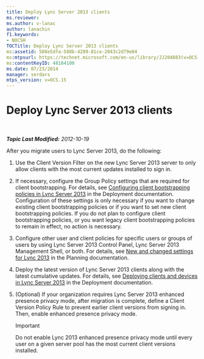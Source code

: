 ```yaml
---
title: Deploy Lync Server 2013 clients
ms.reviewer: 
ms.author: v-lanac
author: lanachin
f1.keywords:
- NOCSH
TOCTitle: Deploy Lync Server 2013 clients
ms:assetid: 508e5dfa-588b-4289-81ce-2043c2d79e04
ms:mtpsurl: https://technet.microsoft.com/en-us/library/JJ204883(v=OCS.15)
ms:contentKeyID: 48184100
ms.date: 07/23/2014
manager: serdars
mtps_version: v=OCS.15
---
```


# Deploy Lync Server 2013 clients

<div data-xmlns="http://www.w3.org/1999/xhtml">

<div class="topic" data-xmlns="http://www.w3.org/1999/xhtml" data-msxsl="urn:schemas-microsoft-com:xslt" data-cs="https://msdn.microsoft.com/">

<div data-asp="https://msdn2.microsoft.com/asp">



</div>

<div id="mainSection">

<div id="mainBody">

<span> </span>

_**Topic Last Modified:** 2012-10-19_

After you migrate users to Lync Server 2013, do the following:

1.  Use the Client Version Filter on the new Lync Server 2013 server to only allow clients with the most current updates installed to sign in.

2.  If necessary, configure the Group Policy settings that are required for client bootstrapping. For details, see [Configuring client bootstrapping policies in Lync Server 2013](lync-server-2013-configuring-client-bootstrapping-policies.md) in the Deployment documentation. Configuration of these settings is only necessary if you want to change existing client bootstrapping policies or if you want to set new client bootstrapping policies. If you do not plan to configure client bootstrapping policies, or you want legacy client bootstrapping policies to remain in effect, no action is necessary.

3.  Configure other user and client policies for specific users or groups of users by using Lync Server 2013 Control Panel, Lync Server 2013 Management Shell, or both. For details, see [New and changed settings for Lync 2013](lync-server-2013-new-and-changed-settings-for-lync-2013.md) in the Planning documentation.

4.  Deploy the latest version of Lync Server 2013 clients along with the latest cumulative updates. For details, see [Deploying clients and devices in Lync Server 2013](lync-server-2013-deploying-clients-and-devices.md) in the Deployment documentation.

5.  (Optional) If your organization requires Lync Server 2013 enhanced presence privacy mode, after migration is complete, define a Client Version Policy Rule to prevent earlier client versions from signing in. Then, enable enhanced presence privacy mode.
    
    <div>
    

    > [!IMPORTANT]  
    > Do not enable Lync 2013 enhanced presence privacy mode until every user on a given server pool has the most current client versions installed.

    
    </div>

</div>

<span> </span>

</div>

</div>

</div>

